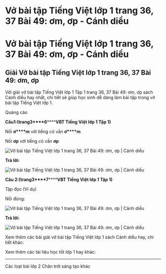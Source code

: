# Vở bài tập Tiếng Việt lớp 1 trang 36, 37 Bài 49: ơm, ơp - Cánh diều

# Vở bài tập Tiếng Việt lớp 1 trang 36, 37 Bài 49: ơm, ơp - Cánh diều

## Giải Vở bài tập Tiếng Việt lớp 1 trang 36, 37 Bài 49: ơm, ơp

Với giải vở bài tập Tiếng Việt lớp 1 Tập 1 trang 36, 37 Bài 49: ơm, ơp sách Cánh diều hay nhất, chi tiết sẽ giúp học sinh dễ dàng làm bài tập trong vở bài tập Tiếng Việt lớp 1.

Quảng cáo

**Câu****1****:****(trang****3****6********VBT Tiếng Việt lớp 1 Tập 1)**

Nối **ơ****m** với tiếng có vần **ơ****m**

Nối **ơp** với tiếng có vần **ơp**

![Vở bài tập Tiếng Việt lớp 1 trang 36, 37 Bài 49: ơm, ơp | Cánh diều](https://www.vietjack.com/vbt-tieng-viet-1-cd/images/bai-49-om-op-1.png)

**Trả lời:**

![Vở bài tập Tiếng Việt lớp 1 trang 36, 37 Bài 49: ơm, ơp | Cánh diều](https://www.vietjack.com/vbt-tieng-viet-1-cd/images/bai-49-om-op-2.png)

**Câu 2:****(trang****3****7********VBT Tiếng Việt lớp 1 Tập 1)**

Tập đọc (Ví dụ)

Nối đúng:

![Vở bài tập Tiếng Việt lớp 1 trang 36, 37 Bài 49: ơm, ơp | Cánh diều](https://www.vietjack.com/vbt-tieng-viet-1-cd/images/bai-49-om-op-3.png)

**Trả lời:**

![Vở bài tập Tiếng Việt lớp 1 trang 36, 37 Bài 49: ơm, ơp | Cánh diều](https://www.vietjack.com/vbt-tieng-viet-1-cd/images/bai-49-om-op-4.png)

Xem thêm các bài giải vở bài tập Tiếng Việt lớp 1 sách Cánh diều hay, chi tiết khác:

Xem thêm các tài liệu học tốt lớp 1 hay khác:

* * *

Các loạt bài lớp 2 Chân trời sáng tạo khác
